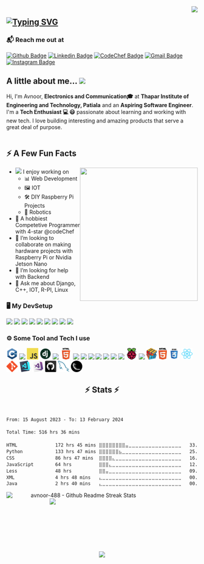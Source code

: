<img align="right" src="https://visitor-badge.laobi.icu/badge?page_id=avnoor-488.avnoor-488">

## [![Typing SVG](https://readme-typing-svg.herokuapp.com/?lines=Hello,+There!+👋;This+is+Avnoor+Singh....;Nice+to+meet+you!&height=80&width=600&size=40&center=true)](https://git.io/typing-svg)

### 📬 Reach me out at

[![Github Badge](http://img.shields.io/badge/-Github-black?style=flat-square&logo=github&link=https://github.com/avnoor-488/)](https://github.com/avnoor-488/)
[![Linkedin Badge](https://img.shields.io/badge/-LinkedIn-blue?style=flat-square&logo=Linkedin&logoColor=white&link=https://www.linkedin.com/in/avnoor-488/)](https://www.linkedin.com/in/avnoor-488)
[![CodeChef Badge](http://img.shields.io/badge/-CodeChef-black?style=flat-square&logo=codechef&link=https://www.codechef.com/users/avnoor488)](https://www.codechef.com/users/avnoor488)
[![Gmail Badge](https://img.shields.io/badge/-Gmail-d14836?style=flat-square&logo=Gmail&logoColor=white&link=mailto:avnoorsingh488.com)](mailto:avnoorsingh488@gmail.com)
[![Instagram Badge](https://img.shields.io/badge/Instagram-E4405F?style=flat-square&logo=instagram&logoColor=white&link=https://www.instagram.com/__.avnoor.___/)](https://www.instagram.com/__.avnoor.___/)

## A little about me... <img src="https://media.giphy.com/media/VgCDAzcKvsR6OM0uWg/giphy.gif" width="50">

Hi, I'm Avnoor, **Electronics and Communication🎓** at **Thapar Institute of Engineering and Technology, Patiala** and an **Aspiring Software Engineer**. I'm a **Tech Enthusiast 💻 😃** passionate about learning and working with new tech. I love building interesting and amazing products that serve a great deal of purpose. <br/><br/>

## ⚡️ A Few Fun Facts

<img width="310" height="350" src="https://camo.githubusercontent.com/62da68eb62b1e5f175f7d1f0191dd89a653d7908feb22d37d4a0ab07365d6791/68747470733a2f2f6d656469612e67697068792e636f6d2f6d656469612f4d3967624264396e6244724f5475314d71782f67697068792e676966" align=right>

- <img src="https://media.giphy.com/media/WUlplcMpOCEmTGBtBW/giphy.gif" width="30"> I enjoy working on
  - 📊 Web Development
  - 🖼 IOT
  - 🛠 DIY Raspberry Pi Projects
  - 🤖 Robotics
- 📝 A hobbiest Competetive Programmer with 4-star @codeChef
- 👯 I’m looking to collaborate on making hardware projects with Raspberry Pi or Nvidia Jetson Nano
- 🤔 I’m looking for help with Backend
- 💬 Ask me about Django, C++, IOT, R-PI, Linux

### 🖥️ My DevSetup

<img src="https://img.shields.io/badge/asus-000080.svg?style=c&logo=asus&logoColor=white"> <img src="https://img.shields.io/badge/Pop!_OS-48B9C7?style=flat-sqaure&logo=Pop!_OS&logoColor=white"> <img src="https://img.shields.io/badge/Brave-FB542B?style=flat-square&logo=Brave&logoColor=white"> <img src="https://img.shields.io/badge/VS Code-555555?style=flat-square&logo=visual-studio-code&logoColor=007ACC"> <img src="https://img.shields.io/badge/sublime_text-%23575757.svg?style=flat-sqaure&logo=sublime-text&logoColor=important"> <img src="https://img.shields.io/badge/Terminal-555555.svg?&style=flat-square&logo=powershell&logoColor=white"> <img src="https://img.shields.io/badge/github-%23121011.svg?style=flat-sqaure&logo=github&logoColor=white "> <img src="https://img.shields.io/badge/nginx-%23009639.svg?style=flat-sqaure&logo=nginx&logoColor=white"> <img src="https://img.shields.io/badge/Spotify-555555.svg?&style=flat-square&logo=spotify&logoColor=1ED760">

### ⚙️ Some Tool and Tech I use

<code><img height="30" src="https://raw.githubusercontent.com/github/explore/80688e429a7d4ef2fca1e82350fe8e3517d3494d/topics/cpp/cpp.png"></code>
<code><img height="30" src="https://avatars0.githubusercontent.com/u/1525981?s=200&v=4"></code>
<code><img height="30" src="https://raw.githubusercontent.com/github/explore/80688e429a7d4ef2fca1e82350fe8e3517d3494d/topics/javascript/javascript.png"></code>
<code><img title="Django" height="30" src="images/django.png"></code>
<code><img height="30" src="https://avatars1.githubusercontent.com/u/45120?s=200&v=4"></code>
<code><img height="30" src="https://raw.githubusercontent.com/github/explore/80688e429a7d4ef2fca1e82350fe8e3517d3494d/topics/html/html.png"></code>
<code><img height="30" src="https://avatars1.githubusercontent.com/u/1517864?s=200&v=4"></code>
<code><img height="30" src="https://avatars1.githubusercontent.com/u/2918581?s=200&v=4"></code>
<code><img height="30" src="https://avatars3.githubusercontent.com/u/18133?s=200&v=4"></code>
<code><img height="30" src="https://avatars1.githubusercontent.com/u/5009934?s=200&v=4"></code>
<code><img height="30" src="https://avatars0.githubusercontent.com/u/365630?s=88&v=4"></code>
<code><img height="30" src="https://avatars.githubusercontent.com/u/15658638"></code>
<code><img height="30" src="https://avatars.githubusercontent.com/u/34455048"></code>
<code><img height="30" src="https://raw.githubusercontent.com/github/explore/80688e429a7d4ef2fca1e82350fe8e3517d3494d/topics/raspberry-pi/raspberry-pi.png"></code>
<code><img height="30" src="https://avatars2.githubusercontent.com/u/1728152?s=200&v=4"></code>
<code><img title="Problem Solving" height="30" src="images/problemSolving.png"></code>
<code><img title="HTML5" height="30" src="images/html5.svg"></code>
<code><img title="CSS" height="30" src="images/css.svg"></code>
<code><img title="React" height="30" src="images/react-original.svg"></code>
<code><img title="Git" height="30" src="images/git-original.svg"></code>
<code><img title="Visual Studio Code" height="30" src="images/vscode.png"></code>
<code><img title="Microsoft Visual Studio" height="30" src="images/visualstudio.png"></code>
<code><img title="GitHub" height="30" src="images/github.svg"></code>
<code><img title="MySQL" height="30" src="images/mysql.svg"></code>
<code><img title="Flask" height="30" src="images/flask.png"></code>

<h2 align="center">⚡ Stats ⚡</h2>
<br>

<!--START_SECTION:waka-->

```txt
From: 15 August 2023 - To: 13 February 2024

Total Time: 516 hrs 36 mins

HTML              172 hrs 45 mins ⣿⣿⣿⣿⣿⣿⣿⣿⣤⣀⣀⣀⣀⣀⣀⣀⣀⣀⣀⣀⣀⣀⣀⣀⣀   33.44 %
Python            133 hrs 47 mins ⣿⣿⣿⣿⣿⣿⣦⣀⣀⣀⣀⣀⣀⣀⣀⣀⣀⣀⣀⣀⣀⣀⣀⣀⣀   25.90 %
CSS               86 hrs 47 mins  ⣿⣿⣿⣿⣄⣀⣀⣀⣀⣀⣀⣀⣀⣀⣀⣀⣀⣀⣀⣀⣀⣀⣀⣀⣀   16.80 %
JavaScript        64 hrs          ⣿⣿⣿⣄⣀⣀⣀⣀⣀⣀⣀⣀⣀⣀⣀⣀⣀⣀⣀⣀⣀⣀⣀⣀⣀   12.39 %
Less              48 hrs          ⣿⣿⣤⣀⣀⣀⣀⣀⣀⣀⣀⣀⣀⣀⣀⣀⣀⣀⣀⣀⣀⣀⣀⣀⣀   09.29 %
XML               4 hrs 48 mins   ⣄⣀⣀⣀⣀⣀⣀⣀⣀⣀⣀⣀⣀⣀⣀⣀⣀⣀⣀⣀⣀⣀⣀⣀⣀   00.93 %
Java              2 hrs 40 mins   ⣄⣀⣀⣀⣀⣀⣀⣀⣀⣀⣀⣀⣀⣀⣀⣀⣀⣀⣀⣀⣀⣀⣀⣀⣀   00.52 %
```

<!--END_SECTION:waka-->

<p align=center>
  <div align=center>
    <a href="https://github.com/denvercoder1/github-readme-streak-stats" title="Go to Source">
      <img align="left" width=390 src="https://github-readme-streak-stats.herokuapp.com/?user=avnoor-488&&theme=react&border=61dafb&hide_border=true" alt="avnoor-488 - Github Readme Streak Stats" />
    </a>  
    <a href="https://github.com/anuraghazra/github-readme-stats" title="Go to Source">
            <img align="right" width=390 src="https://github-readme-stats.vercel.app/api?username=avnoor-488&show_icons=true&include_all_commits=true&count_private=true&theme=react&border_color=61dafb&hide_border=true"/>
    </a>
  </div>
  <br><br><br><br><br><br><br><br><br>
  <div align=center>
    <a href="https://github.com/anuraghazra/github-readme-stats">
      <img width=325 align="center" src="https://github-readme-stats.vercel.app/api/top-langs/?username=avnoor-488&hide=c%23,powershell,Mathematica,Ruby,Objective-C,Objective-C%2b%2b,Cuda&title_color=61dafb&text_color=ffffff&icon_color=61dafb&bg_color=20232a&langs_count=8&layout=compact&border_color=61dafb&hide_border=true" />
    </a>
  </div>
  <br>
<!--   <img src="https://github-readme-activity-graph.cyclic.app/graph?username=avnoor-488&theme=elegant&bg_color=20232a&hide_border=true" width="100%"/> -->
</p>
